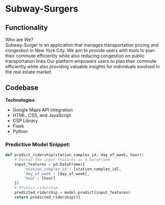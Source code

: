 # Subway-Surgers


## Functionality

Who are We?  
     Subway-Surger is an application that manages transportation pricing and congestion in New York City. We aim to provide users with tools to plan their commute efficiently while also reducing congestion on public transportation lines.Our platform empowers users to plan their commute efficiently while also providing valuable insights for individuals involved in the real estate market.

## Codebase
__Technologies__:
- Google Maps API integration
- HTML, CSS, and JavaScript
- CSP Library
- Flask
- Python


### Predictive Model Snippet:

```python
def predict_ridership(station_complex_id, day_of_week, hour):
    # Format the input features as a DataFrame
    input_features = pd.DataFrame({
        'station_complex_id': [station_complex_id],
        'day_of_week': [day_of_week],
        'hour': [hour]
    })
    # Predict ridership
    predicted_ridership = model.predict(input_features)
    return predicted_ridership[0]

    




